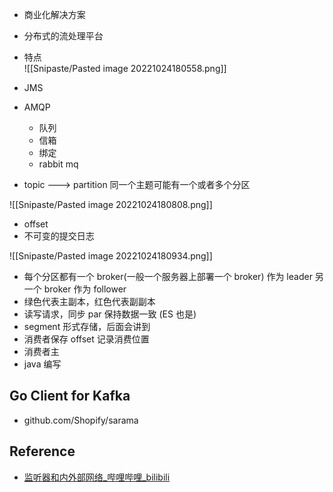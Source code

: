 - 商业化解决方案
- 分布式的流处理平台
- 特点  
![[Snipaste/Pasted image 20221024180558.png]]

- JMS
- AMQP
	- 队列
	- 信箱
	- 绑定
	- rabbit mq
- topic ---> partition 同一个主题可能有一个或者多个分区

![[Snipaste/Pasted image 20221024180808.png]]

- offset
- 不可变的提交日志

![[Snipaste/Pasted image 20221024180934.png]]

- 每个分区都有一个 broker(一般一个服务器上部署一个 broker) 作为 leader 另一个 broker 作为 follower
- 绿色代表主副本，红色代表副副本
- 读写请求，同步 par 保持数据一致 (ES 也是)
- segment 形式存储，后面会讲到
- 消费者保存 offset 记录消费位置
- 消费者主
- java 编写

## Go Client for Kafka

- github.com/Shopify/sarama

## Reference

- [监听器和内外部网络_哔哩哔哩_bilibili](https://www.bilibili.com/video/BV1h94y1Q7Xg/?p=6&spm_id_from=pageDriver&vd_source=25509bb582bc4a25d86d871d5cdffca3)
